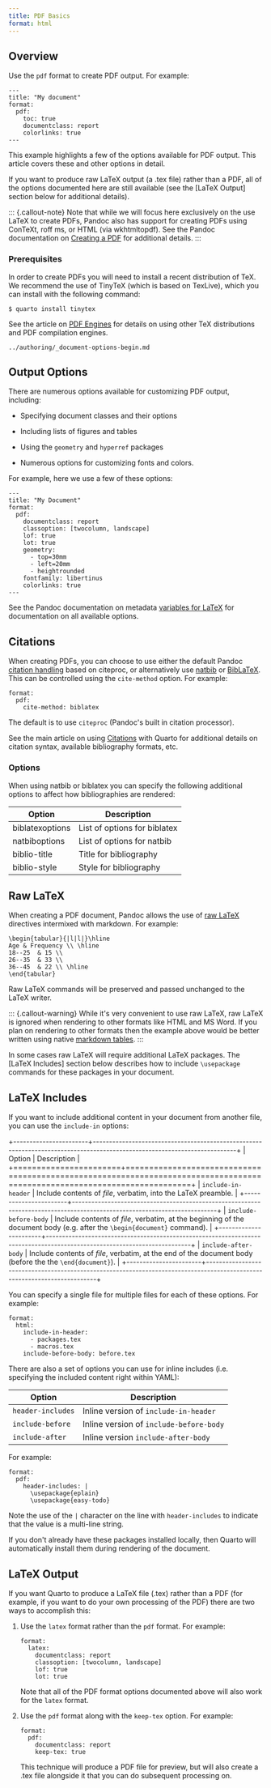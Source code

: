 ```yaml
---
title: PDF Basics
format: html
---
```


## Overview

Use the `pdf` format to create PDF output. For example:

``` {.yaml}
---
title: "My document"
format:
  pdf:
    toc: true
    documentclass: report
    colorlinks: true
---
```

This example highlights a few of the options available for PDF output. This article covers these and other options in detail.

If you want to produce raw LaTeX output (a .tex file) rather than a PDF, all of the options documented here are still available (see the [LaTeX Output] section below for additional details).

::: {.callout-note}
Note that while we will focus here exclusively on the use LaTeX to create PDFs, Pandoc also has support for creating PDFs using ConTeXt, roff ms, or HTML (via wkhtmltopdf). See the Pandoc documentation on [Creating a PDF](https://pandoc.org/MANUAL.html#creating-a-pdf) for additional details.
:::

### Prerequisites

In order to create PDFs you will need to install a recent distribution of TeX. We recommend the use of TinyTeX (which is based on TexLive), which you can install with the following command:

``` {.bash}
$ quarto install tinytex
```

See the article on [PDF Engines](pdf-engine.md) for details on using other TeX distributions and PDF compilation engines.

``` {.include}
../authoring/_document-options-begin.md
```

## Output Options

There are numerous options available for customizing PDF output, including:

-   Specifying document classes and their options

-   Including lists of figures and tables

-   Using the `geometry` and `hyperref` packages

-   Numerous options for customizing fonts and colors.

For example, here we use a few of these options:

``` {.yaml}
---
title: "My Document"
format: 
  pdf: 
    documentclass: report
    classoption: [twocolumn, landscape]
    lof: true
    lot: true
    geometry:
      - top=30mm
      - left=20mm
      - heightrounded
    fontfamily: libertinus
    colorlinks: true
---
```

See the Pandoc documentation on metadata [variables for LaTeX](https://pandoc.org/MANUAL.html#variables-for-latex) for documentation on all available options.

## Citations

When creating PDFs, you can choose to use either the default Pandoc [citation handling](https://pandoc.org/MANUAL.html#citations) based on citeproc, or alternatively use [natbib](https://ctan.org/pkg/natbib) or [BibLaTeX](https://ctan.org/pkg/biblatex). This can be controlled using the `cite-method` option. For example:

``` {.yaml}
format:
  pdf: 
    cite-method: biblatex
```

The default is to use `citeproc` (Pandoc's built in citation processor).

See the main article on using [Citations](../authoring/footnotes-and-citations.md) with Quarto for additional details on citation syntax, available bibliography formats, etc.

### Options

When using natbib or biblatex you can specify the following additional options to affect how bibliographies are rendered:

| Option          | Description                  |
|-----------------|------------------------------|
| biblatexoptions | List of options for biblatex |
| natbiboptions   | List of options for natbib   |
| biblio-title    | Title for bibliography       |
| biblio-style    | Style for bibliography       |

## Raw LaTeX

When creating a PDF document, Pandoc allows the use of [raw LaTeX](https://pandoc.org/MANUAL.html#extension-raw_tex) directives intermixed with markdown. For example:

``` {.tex}
\begin{tabular}{|l|l|}\hline
Age & Frequency \\ \hline
18--25  & 15 \\
26--35  & 33 \\
36--45  & 22 \\ \hline
\end{tabular}
```

Raw LaTeX commands will be preserved and passed unchanged to the LaTeX writer.

::: {.callout-warning}
While it's very convenient to use raw LaTeX, raw LaTeX is ignored when rendering to other formats like HTML and MS Word. If you plan on rendering to other formats then the example above would be better written using native [markdown tables](../authoring/markdown-basics.md#tables).
:::

In some cases raw LaTeX will require additional LaTeX packages. The [LaTeX Includes] section below describes how to include `\usepackage` commands for these packages in your document.

## LaTeX Includes

If you want to include additional content in your document from another file, you can use the `include-in` options:

+-----------------------+--------------------------------------------------------------------------------------------------------------------------+
| Option                | Description                                                                                                              |
+=======================+==========================================================================================================================+
| `include-in-header`   | Include contents of *file*, verbatim, into the LaTeX preamble.                                                           |
+-----------------------+--------------------------------------------------------------------------------------------------------------------------+
| `include-before-body` | Include contents of *file*, verbatim, at the beginning of the document body (e.g. after the `\begin{document}` command). |
+-----------------------+--------------------------------------------------------------------------------------------------------------------------+
| `include-after-body`  | Include contents of *file*, verbatim, at the end of the document body (before the the `\end{document}`).                 |
+-----------------------+--------------------------------------------------------------------------------------------------------------------------+

You can specify a single file for multiple files for each of these options. For example:

``` {.yaml}
format:
  html:
    include-in-header:
      - packages.tex
      - macros.tex
    include-before-body: before.tex
```

There are also a set of options you can use for inline includes (i.e. specifying the included content right within YAML):

| Option            | Description                             |
|-------------------|-----------------------------------------|
| `header-includes` | Inline version of `include-in-header`   |
| `include-before`  | Inline version of `include-before-body` |
| `include-after`   | Inline version `include-after-body`     |

For example:

``` {.yaml}
format:
  pdf: 
    header-includes: |
      \usepackage{eplain}
      \usepackage{easy-todo}
```

Note the use of the `|` character on the line with `header-includes` to indicate that the value is a multi-line string.

If you don't already have these packages installed locally, then Quarto will automatically install them during rendering of the document.

## LaTeX Output

If you want Quarto to produce a LaTeX file (.tex) rather than a PDF (for example, if you want to do your own processing of the PDF) there are two ways to accomplish this:

1.  Use the `latex` format rather than the `pdf` format. For example:

    ``` {.yaml}
    format:
      latex:
        documentclass: report
        classoption: [twocolumn, landscape]
        lof: true
        lot: true
    ```

    Note that all of the PDF format options documented above will also work for the `latex` format.

2.  Use the `pdf` format along with the `keep-tex` option. For example:

    ``` {.yaml}
    format:
      pdf:
        documentclass: report
        keep-tex: true
    ```

    This technique will produce a PDF file for preview, but will also create a .tex file alongside it that you can do subsequent processing on.
